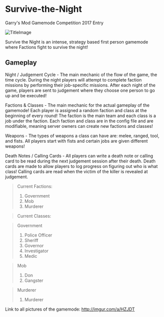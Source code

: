 # Survive-the-Night
Garry's Mod Gamemode Competition 2017 Entry

![TitleImage](http://i.imgur.com/PfEfNz0.jpg)

Survive the Night is an intense, strategy based first person gamemode where Factions fight to survive the night!


## Gameplay

Night / Judgement Cycle - The main mechanic of the flow of the game, the time cycle. During the night players 
will attempt to complete faction missions by performing their job-specific missions. After each night of the game,
players are sent to judgement where they choose one person to go up and be executed!

Factions & Classes - The main mechanic for the actual gameplay of the gamemode! Each player is assigned a random 
faction and class at the beginning of every round! The faction is the main team and each class is a job under the 
faction. Each faction and class are in the config file and are modifiable, meaning server owners can create new 
factions and classes!

Weapons - The types of weapons a class can have are: melee, ranged, tool, and fists. All players start with fists and 
certain jobs are given different weapons!

Death Notes / Calling Cards - All players can write a death note or calling card to be read during the next judgement 
session after their death. Death cards are made to allow players to log progress on figuring out who is what class!
Calling cards are read when the victim of the killer is revealed at judgement.

>Current Factions:
> 1. Government
> 2. Mob
> 3. Murderer

>Current Classes:

>Government
> 1. Police Officer
> 2. Sheriff
> 3. Governor
> 4. Investigator
> 5. Medic

>Mob
> 1. Don
> 2. Gangster

>Murderer
> 1. Murderer

Link to all pictures of the gamemode: http://imgur.com/a/HZJDT
